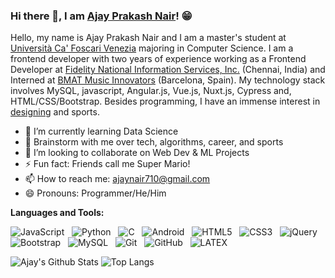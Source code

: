 ### Hi there 👋, I am [Ajay Prakash Nair](https://www.linkedin.com/in/ajayprakashnair/)! 😁
<!--
**** is a ✨ _special_ ✨ repository because its `README.md` (this file) appears on your GitHub profile.
Here are some ideas to get you started:

- 🔭 I’m currently working on ...
- 🌱 I’m currently learning ...
- 👯 I’m looking to collaborate on ...
- 🤔 I’m looking for help with ...
- 💬 Ask me about ...
- 📫 How to reach me: ...
- 😄 Pronouns: ...
- ⚡ Fun fact: ...
- 🤔 I’m looking for help with Statistics
- 👯 I’m looking to collaborate on ...
-->

Hello, my name is Ajay Prakash Nair and I am a master's student at [Università Ca' Foscari Venezia](https://www.unive.it/) majoring in Computer Science. I am a frontend developer with two years of experience working as a Frontend Developer at [Fidelity National Information Services, Inc.](https://www.fisglobal.com/en) (Chennai, India) and Interned at [BMAT Music Innovators](https://www.bmat.com/) (Barcelona, Spain). My technology stack involves MySQL, javascript, Angular.js, Vue.js, Nuxt.js, Cypress and, HTML/CSS/Bootstrap. Besides programming, I have an immense interest in [designing](https://www.behance.net/perfecthood) and sports.

- 🔭 I’m currently learning Data Science
- 💬 Brainstorm with me over tech, algorithms, career, and sports
- 👯 I’m looking to collaborate on Web Dev & ML Projects
- ⚡ Fun fact: Friends call me Super Mario!
- 📫 How to reach me: ajaynair710@gmail.com
- 😄 Pronouns: Programmer/He/Him

**Languages and Tools:** 

![JavaScript](https://img.shields.io/badge/-JavaScript-black?logo=javascript&style=social)&nbsp;&nbsp;
![Python](https://img.shields.io/badge/-Python-black?logo=Python&style=social)&nbsp;&nbsp;
![C](https://img.shields.io/badge/-C-black?logo=c&style=social)&nbsp;&nbsp;
![Android](https://img.shields.io/badge/-Android-black?logo=android&style=social)&nbsp;&nbsp;
![HTML5](https://img.shields.io/badge/-HTML5-black?logo=html5&style=social)&nbsp;&nbsp;
![CSS3](https://img.shields.io/badge/-CSS3-black?logo=css3&style=social)&nbsp;&nbsp;
![jQuery](https://img.shields.io/badge/-jQuery-black?logo=jquery&style=social)&nbsp;&nbsp;
![Bootstrap](https://img.shields.io/badge/-Bootstrap-black?logo=bootstrap&style=social)&nbsp;&nbsp;
![MySQL](https://img.shields.io/badge/-MySQL-black?logo=mysql&style=social)&nbsp;&nbsp;
![Git](https://img.shields.io/badge/-Git-black?logo=git&style=social)&nbsp;&nbsp;
![GitHub](https://img.shields.io/badge/-GitHub-black?logo=github&style=social)&nbsp;&nbsp;
![LATEX](https://img.shields.io/badge/-LATEX-black?logo=latex&style=social)&nbsp;&nbsp;

![Ajay's Github Stats](https://github-readme-stats.vercel.app/api?username=ajaynair710&theme=react&show_icons=true&hide_border=true&count_private=true)
![Top Langs](https://github-readme-stats.vercel.app/api/top-langs/?username=ajaynair710&theme=react&show_icons=true&hide_border=true&layout=compact)
